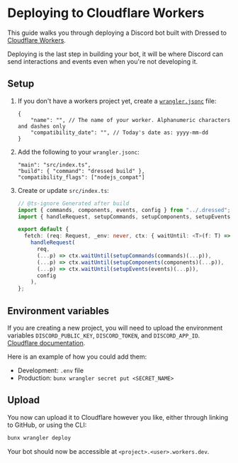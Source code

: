 # Deploying to Cloudflare Workers

This guide walks you through deploying a Discord bot built with Dressed to [Cloudflare Workers](https://workers.cloudflare.com).

Deploying is the last step in building your bot, it will be where Discord can send interactions and events even when you're not developing it.

## Setup
1. If you don't have a workers project yet, create a [`wrangler.jsonc`](https://developers.cloudflare.com/workers/wrangler/configuration/) file:
	```jsonc title="wrangler.jsonc"
   	{
		"name": "", // The name of your worker. Alphanumeric characters and dashes only
 		"compatibility_date": "", // Today's date as: yyyy-mm-dd
   	}
   ```
2. Add the following to your `wrangler.jsonc`:

	```jsonc title="wrangler.jsonc"
	"main": "src/index.ts",
	"build": { "command": "dressed build" },
	"compatibility_flags": ["nodejs_compat"]
	```

3. Create or update `src/index.ts`:

   ```ts title="src / index.ts"
   // @ts-ignore Generated after build
   import { commands, components, events, config } from "../.dressed";
   import { handleRequest, setupCommands, setupComponents, setupEvents } from "dressed/server";
   
   export default {
     fetch: (req: Request, _env: never, ctx: { waitUntil: <T>(f: T) => T }) =>
       handleRequest(
         req,
         (...p) => ctx.waitUntil(setupCommands(commands)(...p)),
         (...p) => ctx.waitUntil(setupComponents(components)(...p)),
         (...p) => ctx.waitUntil(setupEvents(events)(...p)),
         config
       ),
   };
   ```

## Environment variables

If you are creating a new project, you will need to upload the environment variables `DISCORD_PUBLIC_KEY`, `DISCORD_TOKEN`, and `DISCORD_APP_ID`. [Cloudflare documentation](https://developers.cloudflare.com/workers/configuration/environment-variables/).

Here is an example of how you could add them:

* Development: `.env` file
* Production: `bunx wrangler secret put <SECRET_NAME>`

## Upload

You now can upload it to Cloudflare however you like, either through linking to GitHub, or using the CLI:

```sh
bunx wrangler deploy
```

Your bot should now be accessible at `<project>.<user>.workers.dev`.
